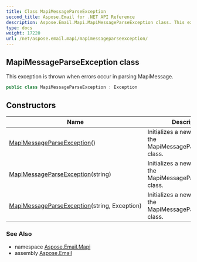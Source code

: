 ```yaml
---
title: Class MapiMessageParseException
second_title: Aspose.Email for .NET API Reference
description: Aspose.Email.Mapi.MapiMessageParseException class. This exception is thrown when errors occur in parsing MapiMessage
type: docs
weight: 17220
url: /net/aspose.email.mapi/mapimessageparseexception/
---
```

## MapiMessageParseException class

This exception is thrown when errors occur in parsing MapiMessage.

```csharp
public class MapiMessageParseException : Exception
```

## Constructors

| Name | Description |
| --- | --- |
| [MapiMessageParseException](mapimessageparseexception/#constructor)() | Initializes a new instance of the MapiMessageParseException class. |
| [MapiMessageParseException](mapimessageparseexception/#constructor_1)(string) | Initializes a new instance of the MapiMessageParseException class. |
| [MapiMessageParseException](mapimessageparseexception/#constructor_2)(string, Exception) | Initializes a new instance of the MapiMessageParseException class. |

### See Also

* namespace [Aspose.Email.Mapi](../../aspose.email.mapi/)
* assembly [Aspose.Email](../../)


